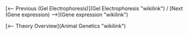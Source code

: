 [\<-- Previous (Gel Electrophoresis)](Gel Electrophoresis "wikilink") /
[Next (Gene expression) --\>](Gene expression "wikilink")

[\<-- Theory Overview](Animal Genetics "wikilink")

